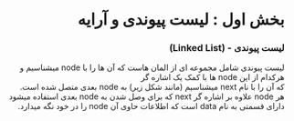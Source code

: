 <div dir="rtl">

# بخش اول : لیست پیوندی و آرایه
### لیست پیوندی - (Linked List)

لیست پیوندی شامل مجموعه ای از المان هاست که آن ها را با node میشناسیم و 
هرکدام از این node ها با کمک یک اشاره گر 
<br>که آن را با نام next میشناسیم (مانند شکل زیر) به node بعدی متصل شده است. <br>
هر node علاوه بر اشاره گر next که برای وصل شدن به node بعدی استفاده میشود دارای قسمتی به نام data است که اطلاعات حاوی آن node را در خود نگه میدارد.

</div>
